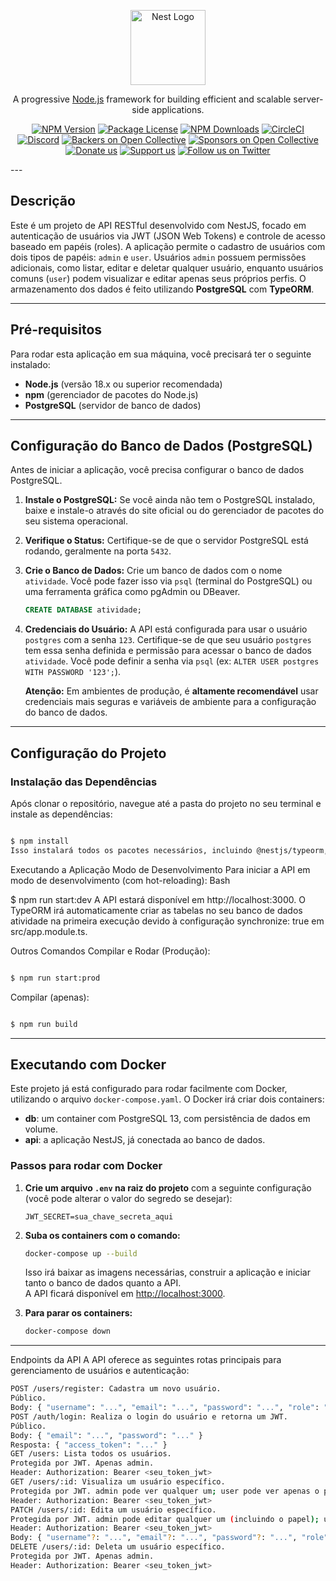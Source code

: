 <p align="center">
  <a href="http://nestjs.com/" target="_blank"><img src="https://nestjs.com/img/logo-small.svg" width="120" alt="Nest Logo" /></a>
</p>

[circleci-image]: https://img.shields.io/circleci/build/github/nestjs/nest/master?token=abc123def456
[circleci-url]: https://circleci.com/gh/nestjs/nest

  <p align="center">A progressive <a href="http://nodejs.org" target="_blank">Node.js</a> framework for building efficient and scalable server-side applications.</p>
    <p align="center">
<a href="https://www.npmjs.com/~nestjscore" target="_blank"><img src="https://img.shields.io/npm/v/@nestjs/core.svg" alt="NPM Version" /></a>
<a href="https://www.npmjs.com/~nestjscore" target="_blank"><img src="https://img.shields.io/npm/l/@nestjs/core.svg" alt="Package License" /></a>
<a href="https://www.npmjs.com/~nestjscore" target="_blank"><img src="https://img.shields.io/npm/dm/@nestjs/common.svg" alt="NPM Downloads" /></a>
<a href="https://circleci.com/gh/nestjs/nest" target="_blank"><img src="https://img.shields.io/circleci/build/github/nestjs/nest/master" alt="CircleCI" /></a>
<a href="https://discord.gg/G7Qnnhy" target="_blank"><img src="https://img.shields.io/badge/discord-online-brightgreen.svg" alt="Discord"/></a>
<a href="https://opencollective.com/nest#backer" target="_blank"><img src="https://opencollective.com/nest/backers/badge.svg" alt="Backers on Open Collective" /></a>
<a href="https://opencollective.com/nest#sponsor" target="_blank"><img src="https://opencollective.com/nest/sponsors/badge.svg" alt="Sponsors on Open Collective" /></a>
  <a href="https://paypal.me/kamilmysliwiec" target="_blank"><img src="https://img.shields.io/badge/Donate-PayPal-ff3f59.svg" alt="Donate us"/></a>
    <a href="https://opencollective.com/nest#sponsor"  target="_blank"><img src="https://img.shields.io/badge/Support%20us-Open%20Collective-41B883.svg" alt="Support us"></a>
  <a href="https://twitter.com/nestframework" target="_blank"><img src="https://img.shields.io/twitter/follow/nestframework.svg?style=social&label=Follow" alt="Follow us on Twitter"></a>
</p>
  ---

## **Descrição**

Este é um projeto de API RESTful desenvolvido com NestJS, focado em autenticação de usuários via JWT (JSON Web Tokens) e controle de acesso baseado em papéis (roles). A aplicação permite o cadastro de usuários com dois tipos de papéis: `admin` e `user`. Usuários `admin` possuem permissões adicionais, como listar, editar e deletar qualquer usuário, enquanto usuários comuns (`user`) podem visualizar e editar apenas seus próprios perfis. O armazenamento dos dados é feito utilizando **PostgreSQL** com **TypeORM**.

---

## **Pré-requisitos**

Para rodar esta aplicação em sua máquina, você precisará ter o seguinte instalado:

- **Node.js** (versão 18.x ou superior recomendada)
- **npm** (gerenciador de pacotes do Node.js)
- **PostgreSQL** (servidor de banco de dados)

---

## **Configuração do Banco de Dados (PostgreSQL)**

Antes de iniciar a aplicação, você precisa configurar o banco de dados PostgreSQL.

1.  **Instale o PostgreSQL:** Se você ainda não tem o PostgreSQL instalado, baixe e instale-o através do site oficial ou do gerenciador de pacotes do seu sistema operacional.
2.  **Verifique o Status:** Certifique-se de que o servidor PostgreSQL está rodando, geralmente na porta `5432`.
3.  **Crie o Banco de Dados:** Crie um banco de dados com o nome `atividade`. Você pode fazer isso via `psql` (terminal do PostgreSQL) ou uma ferramenta gráfica como pgAdmin ou DBeaver.
    ```sql
    CREATE DATABASE atividade;
    ```
4.  **Credenciais do Usuário:** A API está configurada para usar o usuário `postgres` com a senha `123`. Certifique-se de que seu usuário `postgres` tem essa senha definida e permissão para acessar o banco de dados `atividade`. Você pode definir a senha via `psql` (ex: `ALTER USER postgres WITH PASSWORD '123';`).

    **Atenção:** Em ambientes de produção, é **altamente recomendável** usar credenciais mais seguras e variáveis de ambiente para a configuração do banco de dados.

---

## **Configuração do Projeto**

### **Instalação das Dependências**

Após clonar o repositório, navegue até a pasta do projeto no seu terminal e instale as dependências:

```bash

$ npm install
Isso instalará todos os pacotes necessários, incluindo @nestjs/typeorm, typeorm, pg, @nestjs/jwt, passport, bcryptjs, e class-validator.
```

Executando a Aplicação
Modo de Desenvolvimento
Para iniciar a API em modo de desenvolvimento (com hot-reloading):
Bash

$ npm run start:dev
A API estará disponível em http://localhost:3000. O TypeORM irá automaticamente criar as tabelas no seu banco de dados atividade na primeira execução devido à configuração synchronize: true em src/app.module.ts.

Outros Comandos
Compilar e Rodar (Produção):

```Bash

$ npm run start:prod
```

Compilar (apenas):

```Bash

$ npm run build
```

---

## **Executando com Docker**

Este projeto já está configurado para rodar facilmente com Docker, utilizando o arquivo `docker-compose.yaml`. O Docker irá criar dois containers:

- **db**: um container com PostgreSQL 13, com persistência de dados em volume.
- **api**: a aplicação NestJS, já conectada ao banco de dados.

### **Passos para rodar com Docker**

1. **Crie um arquivo `.env` na raiz do projeto** com a seguinte configuração (você pode alterar o valor do segredo se desejar):

   ```env
   JWT_SECRET=sua_chave_secreta_aqui
   ```

2. **Suba os containers com o comando:**

   ```bash
   docker-compose up --build
   ```

   Isso irá baixar as imagens necessárias, construir a aplicação e iniciar tanto o banco de dados quanto a API.  
   A API ficará disponível em [http://localhost:3000](http://localhost:3000).

3. **Para parar os containers:**

   ```bash
   docker-compose down
   ```

---

Endpoints da API
A API oferece as seguintes rotas principais para gerenciamento de usuários e autenticação:

```Bash
POST /users/register: Cadastra um novo usuário.
Público.
Body: { "username": "...", "email": "...", "password": "...", "role": "user" | "admin" }
POST /auth/login: Realiza o login do usuário e retorna um JWT.
Público.
Body: { "email": "...", "password": "..." }
Resposta: { "access_token": "..." }
GET /users: Lista todos os usuários.
Protegida por JWT. Apenas admin.
Header: Authorization: Bearer <seu_token_jwt>
GET /users/:id: Visualiza um usuário específico.
Protegida por JWT. admin pode ver qualquer um; user pode ver apenas o próprio perfil.
Header: Authorization: Bearer <seu_token_jwt>
PATCH /users/:id: Edita um usuário específico.
Protegida por JWT. admin pode editar qualquer um (incluindo o papel); user pode editar apenas o próprio perfil (não pode alterar o papel).
Header: Authorization: Bearer <seu_token_jwt>
Body: { "username"?: "...", "email"?: "...", "password"?: "...", "role"?: "user" | "admin" }
DELETE /users/:id: Deleta um usuário específico.
Protegida por JWT. Apenas admin.
Header: Authorization: Bearer <seu_token_jwt>
```
